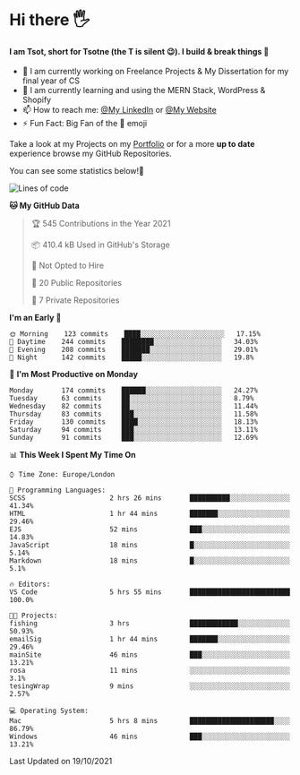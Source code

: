 # Hi there :raised_hand_with_fingers_splayed:
#### I am Tsot, short for Tsotne (the T is silent :wink:). I build & break things :space_invader:
- :telescope: I am currently working on Freelance Projects & My Dissertation for my final year of CS
- :seedling: I am currently learning and using the MERN Stack, WordPress & Shopify
- :mailbox: How to reach me: [@My LinkedIn](https://www.linkedin.com/in/tsotne-gvadzabia/) or [@My Website](https://tsotnegvadzabia.me/contact)
- :zap: Fun Fact: Big Fan of the :space_invader: emoji

Take a look at my Projects on my [Portfolio](https://tsotne.co.uk/) or for a more **up to date** experience browse my GitHub Repositories.

You can see some statistics below!:space_invader:
<!--START_SECTION:waka-->
![Lines of code](https://img.shields.io/badge/From%20Hello%20World%20I%27ve%20Written-3.5%20million%20lines%20of%20code-blue)

**🐱 My GitHub Data** 

> 🏆 545 Contributions in the Year 2021
 > 
> 📦 410.4 kB Used in GitHub's Storage 
 > 
> 🚫 Not Opted to Hire
 > 
> 📜 20 Public Repositories 
 > 
> 🔑 7 Private Repositories  
 > 
**I'm an Early 🐤** 

```text
🌞 Morning    123 commits    ████░░░░░░░░░░░░░░░░░░░░░   17.15% 
🌆 Daytime    244 commits    ████████░░░░░░░░░░░░░░░░░   34.03% 
🌃 Evening    208 commits    ███████░░░░░░░░░░░░░░░░░░   29.01% 
🌙 Night      142 commits    █████░░░░░░░░░░░░░░░░░░░░   19.8%

```
📅 **I'm Most Productive on Monday** 

```text
Monday       174 commits    ██████░░░░░░░░░░░░░░░░░░░   24.27% 
Tuesday      63 commits     ██░░░░░░░░░░░░░░░░░░░░░░░   8.79% 
Wednesday    82 commits     ██░░░░░░░░░░░░░░░░░░░░░░░   11.44% 
Thursday     83 commits     ███░░░░░░░░░░░░░░░░░░░░░░   11.58% 
Friday       130 commits    ████░░░░░░░░░░░░░░░░░░░░░   18.13% 
Saturday     94 commits     ███░░░░░░░░░░░░░░░░░░░░░░   13.11% 
Sunday       91 commits     ███░░░░░░░░░░░░░░░░░░░░░░   12.69%

```


📊 **This Week I Spent My Time On** 

```text
⌚︎ Time Zone: Europe/London

💬 Programming Languages: 
SCSS                     2 hrs 26 mins       ██████████░░░░░░░░░░░░░░░   41.34% 
HTML                     1 hr 44 mins        ███████░░░░░░░░░░░░░░░░░░   29.46% 
EJS                      52 mins             ███░░░░░░░░░░░░░░░░░░░░░░   14.83% 
JavaScript               18 mins             █░░░░░░░░░░░░░░░░░░░░░░░░   5.14% 
Markdown                 18 mins             █░░░░░░░░░░░░░░░░░░░░░░░░   5.1%

🔥 Editors: 
VS Code                  5 hrs 55 mins       █████████████████████████   100.0%

🐱‍💻 Projects: 
fishing                  3 hrs               ████████████░░░░░░░░░░░░░   50.93% 
emailSig                 1 hr 44 mins        ███████░░░░░░░░░░░░░░░░░░   29.46% 
mainSite                 46 mins             ███░░░░░░░░░░░░░░░░░░░░░░   13.21% 
rosa                     11 mins             ░░░░░░░░░░░░░░░░░░░░░░░░░   3.1% 
tesingWrap               9 mins              ░░░░░░░░░░░░░░░░░░░░░░░░░   2.57%

💻 Operating System: 
Mac                      5 hrs 8 mins        █████████████████████░░░░   86.79% 
Windows                  46 mins             ███░░░░░░░░░░░░░░░░░░░░░░   13.21%

```


 Last Updated on 19/10/2021
<!--END_SECTION:waka-->
